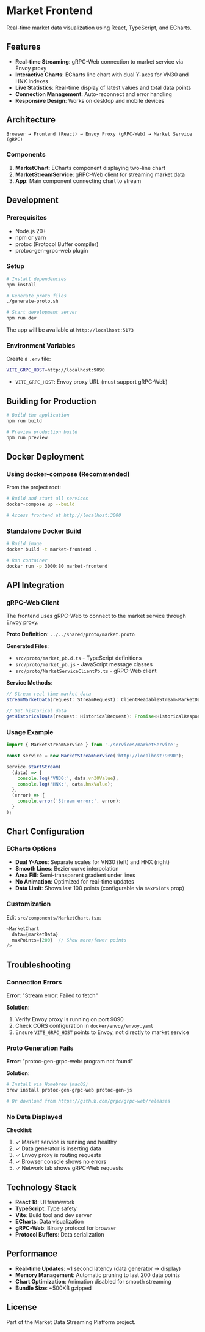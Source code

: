 # Market Frontend

Real-time market data visualization using React, TypeScript, and ECharts.

## Features

- **Real-time Streaming**: gRPC-Web connection to market service via Envoy proxy
- **Interactive Charts**: ECharts line chart with dual Y-axes for VN30 and HNX indexes
- **Live Statistics**: Real-time display of latest values and total data points
- **Connection Management**: Auto-reconnect and error handling
- **Responsive Design**: Works on desktop and mobile devices

## Architecture

```
Browser → Frontend (React) → Envoy Proxy (gRPC-Web) → Market Service (gRPC)
```

### Components

1. **MarketChart**: ECharts component displaying two-line chart
2. **MarketStreamService**: gRPC-Web client for streaming market data
3. **App**: Main component connecting chart to stream

## Development

### Prerequisites

- Node.js 20+
- npm or yarn
- protoc (Protocol Buffer compiler)
- protoc-gen-grpc-web plugin

### Setup

```bash
# Install dependencies
npm install

# Generate proto files
./generate-proto.sh

# Start development server
npm run dev
```

The app will be available at `http://localhost:5173`

### Environment Variables

Create a `.env` file:

```bash
VITE_GRPC_HOST=http://localhost:9090
```

- `VITE_GRPC_HOST`: Envoy proxy URL (must support gRPC-Web)

## Building for Production

```bash
# Build the application
npm run build

# Preview production build
npm run preview
```

## Docker Deployment

### Using docker-compose (Recommended)

From the project root:

```bash
# Build and start all services
docker-compose up --build

# Access frontend at http://localhost:3000
```

### Standalone Docker Build

```bash
# Build image
docker build -t market-frontend .

# Run container
docker run -p 3000:80 market-frontend
```

## API Integration

### gRPC-Web Client

The frontend uses gRPC-Web to connect to the market service through Envoy proxy.

**Proto Definition**: `../../shared/proto/market.proto`

**Generated Files**:
- `src/proto/market_pb.d.ts` - TypeScript definitions
- `src/proto/market_pb.js` - JavaScript message classes
- `src/proto/MarketServiceClientPb.ts` - gRPC-Web client

**Service Methods**:
```typescript
// Stream real-time market data
streamMarketData(request: StreamRequest): ClientReadableStream<MarketData>

// Get historical data
getHistoricalData(request: HistoricalRequest): Promise<HistoricalResponse>
```

### Usage Example

```typescript
import { MarketStreamService } from './services/marketService';

const service = new MarketStreamService('http://localhost:9090');

service.startStream(
  (data) => {
    console.log('VN30:', data.vn30Value);
    console.log('HNX:', data.hnxValue);
  },
  (error) => {
    console.error('Stream error:', error);
  }
);
```

## Chart Configuration

### ECharts Options

- **Dual Y-Axes**: Separate scales for VN30 (left) and HNX (right)
- **Smooth Lines**: Bezier curve interpolation
- **Area Fill**: Semi-transparent gradient under lines
- **No Animation**: Optimized for real-time updates
- **Data Limit**: Shows last 100 points (configurable via `maxPoints` prop)

### Customization

Edit `src/components/MarketChart.tsx`:

```typescript
<MarketChart
  data={marketData}
  maxPoints={200}  // Show more/fewer points
/>
```

## Troubleshooting

### Connection Errors

**Error**: "Stream error: Failed to fetch"

**Solution**:
1. Verify Envoy proxy is running on port 9090
2. Check CORS configuration in `docker/envoy/envoy.yaml`
3. Ensure `VITE_GRPC_HOST` points to Envoy, not directly to market service

### Proto Generation Fails

**Error**: "protoc-gen-grpc-web: program not found"

**Solution**:
```bash
# Install via Homebrew (macOS)
brew install protoc-gen-grpc-web protoc-gen-js

# Or download from https://github.com/grpc/grpc-web/releases
```

### No Data Displayed

**Checklist**:
1. ✓ Market service is running and healthy
2. ✓ Data generator is inserting data
3. ✓ Envoy proxy is routing requests
4. ✓ Browser console shows no errors
5. ✓ Network tab shows gRPC-Web requests

## Technology Stack

- **React 18**: UI framework
- **TypeScript**: Type safety
- **Vite**: Build tool and dev server
- **ECharts**: Data visualization
- **gRPC-Web**: Binary protocol for browser
- **Protocol Buffers**: Data serialization

## Performance

- **Real-time Updates**: ~1 second latency (data generator → display)
- **Memory Management**: Automatic pruning to last 200 data points
- **Chart Optimization**: Animation disabled for smooth streaming
- **Bundle Size**: ~500KB gzipped

## License

Part of the Market Data Streaming Platform project.
